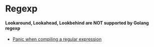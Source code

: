 # Regexp

#### Lookaround, Lookahead, Lookbehind are **NOT** supported by Golang regexp
* [Panic when compiling a regular expression](https://stackoverflow.com/questions/25159236/panic-when-compiling-a-regular-expression)
